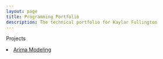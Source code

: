 ```yaml
---
layout: page
title: Programming Portfolio
description: The technical portfolio for Kaylar Fullington
---
```


Projects
<li class="masthead__menu-item">
    <a href="/pages/arima_modeling.html">Arima Modeling</a>
</li>